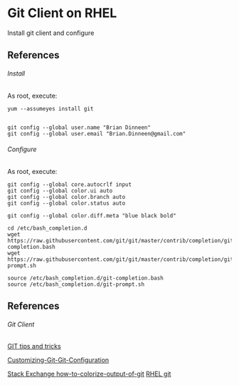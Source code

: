 # Git Client on RHEL 

Install git client and configure

## References
###### Install 
As root, execute:

    yum --assumeyes install git
    
    
    git config --global user.name "Brian Dinneen"
    git config --global user.email "Brian.Dinneen@gmail.com"
    
###### Configure 
As root, execute:

    git config --global core.autocrlf input
    git config --global color.ui auto
    git config --global color.branch auto
    git config --global color.status auto

    git config --global color.diff.meta "blue black bold"
    
    cd /etc/bash_completion.d
    wget https://raw.githubusercontent.com/git/git/master/contrib/completion/git-completion.bash
    wget https://raw.githubusercontent.com/git/git/master/contrib/completion/git-prompt.sh 
    
    source /etc/bash_completion.d/git-completion.bash
    source /etc/bash_completion.d/git-prompt.sh

## References
###### Git Client
[GIT tips and tricks](https://git-scm.com/book/en/v1/Git-Basics-Tips-and-Tricks)

[Customizing-Git-Git-Configuration](https://git-scm.com/book/en/v2/Customizing-Git-Git-Configuration)    

[Stack Exchange how-to-colorize-output-of-git](http://unix.stackexchange.com/questions/44266/how-to-colorize-output-of-git)
[RHEL git](https://access.redhat.com/documentation/en-US/Red_Hat_Enterprise_Linux/6/html/Developer_Guide/collaboration.git.html)
